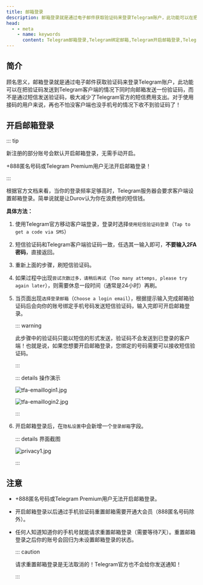 ```yaml
---
title: 邮箱登录
description: 邮箱登录就是通过电子邮件获取验证码来登录Telegram账户，此功能可以在把验证码发送到Telegram客户端的情况下同时向邮箱发送一份验证码。本文介绍了如何开启Telegram邮箱登录，以及有关注意事项。
head:
  - - meta
    - name: keywords
      content: Telegram邮箱登录,Telegram绑定邮箱,Telegram开启邮箱登录,Telegram设置登录邮箱,TG邮箱登录,TG绑定邮箱,TG开启邮箱登录,TG设置登录邮箱,电报邮箱登录,电报绑定邮箱,电报开源邮箱登录,电报设置登录邮箱
---
```


## 简介

顾名思义，邮箱登录就是通过电子邮件获取验证码来登录Telegram账户，此功能可以在把验证码发送到Telegram客户端的情况下同时向邮箱发送一份验证码，而不是通过短信发送验证码，极大减少了Telegram官方的短信费用支出。对于使用接码的用户来说，再也不怕没客户端也没手机号的情况下收不到验证码了！

## 开启邮箱登录

::: tip

新注册的部分账号会默认开启邮箱登录，无需手动开启。

+888匿名号码或Telegram Premium用户无法开启邮箱登录！

:::

根据官方文档来看，当你的登录频率足够高时，Telegram服务器会要求客户端设置邮箱登录。简单说就是让Durov认为你在浪费他的短信钱。

**具体方法：**

1. 使用Telegram官方移动客户端登录，登录时选择`使用短信验证码登录`（`Tap to get a code via SMS`）

2. 短信验证码和Telegram客户端验证码一致，任选其一输入即可，**不要输入2FA密码**，直接返回。

3. 重新上面的步骤，刷短信验证码。

4. 如果过程中出现`尝试次数过多，请稍后再试`（`Too many attemps, please try again later`），则需要休息一段时间（通常是24小时）再刷。

5. 当页面出现`选择登录邮箱`（`Choose a login email`），根据提示输入完成邮箱验证码后会向你的账号绑定手机号码发送短信验证码，输入完即可开启邮箱登录。

   ::: warning

   此步骤中的验证码只能以短信的形式发送，验证码不会发送到已登录的客户端！也就是说，如果您想要开启邮箱登录，您绑定的号码需要可以接收短信验证码。

   :::

   ::: details 操作演示

   ![tfa-emaillogin1.jpg](https://cdn.jsdelivr.net/gh/tgwiki//images/tfa/emaillogin1.jpg)

   ![tfa-emaillogin2.jpg](https://cdn.jsdelivr.net/gh/tgwiki//images/tfa/emaillogin2.jpg)

   :::

6. 开启邮箱登录后，在`隐私设置`中会新增一个`登录邮箱`字段。

   ::: details 界面截图

   ![privacy1.jpg](https://cdn.jsdelivr.net/gh/tgwiki//images/tfa/privacy1.jpg)

   :::

## 注意

- +888匿名号码或Telegram Premium用户无法开启邮箱登录。
- 开启邮箱登录以后通过手机验证码重置邮箱需要开通大会员（888匿名号码除外）。

- 任何人知道知道你的手机号就能请求重置邮箱登录（需要等待7天）。重置邮箱登录之后你的账号会回归为未设置邮箱登录的状态。

  ::: caution

  请求重置邮箱登录是无法取消的！Telegram官方也不会给你发送通知！

  :::